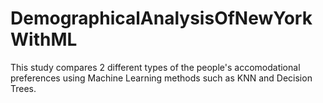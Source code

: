 # DemographicalAnalysisOfNewYorkWithML
This study compares 2 different types of the people's accomodational preferences using Machine Learning methods such as KNN and Decision Trees.
